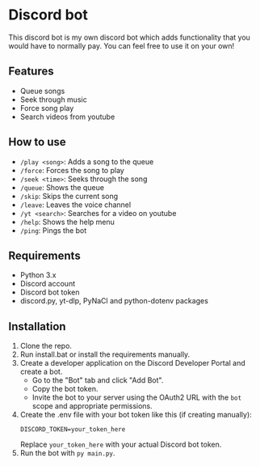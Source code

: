 # Discord bot
This discord bot is my own discord bot which adds functionality that you would have to normally pay. You can feel free to use it on your own!
## Features
- Queue songs
- Seek through music
- Force song play
- Search videos from youtube
## How to use
- `/play <song>`: Adds a song to the queue
- `/force`: Forces the song to play
- `/seek <time>`: Seeks through the song
- `/queue`: Shows the queue
- `/skip`: Skips the current song
- `/leave`: Leaves the voice channel
- `/yt <search>`: Searches for a video on youtube
- `/help`: Shows the help menu
- `/ping`: Pings the bot
## Requirements
- Python 3.x
- Discord account
- Discord bot token
- discord.py, yt-dlp, PyNaCl and python-dotenv packages
## Installation
1. Clone the repo.
2. Run install.bat or install the requirements manually.
3. Create a developer application on the Discord Developer Portal and create a bot.
   - Go to the "Bot" tab and click "Add Bot".
   - Copy the bot token.
   - Invite the bot to your server using the OAuth2 URL with the `bot` scope and appropriate permissions.
4. Create the .env file with your bot token like this (if creating manually):
   ```
   DISCORD_TOKEN=your_token_here
   ```
   Replace `your_token_here` with your actual Discord bot token.
5. Run the bot with `py main.py`.
